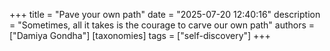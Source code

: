 +++
title =  "Pave your own path"
date =   "2025-07-20 12:40:16"
description = "Sometimes, all it takes is the courage to carve our own path"
authors = ["Damiya Gondha"]
[taxonomies]
tags = ["self-discovery"]
+++

